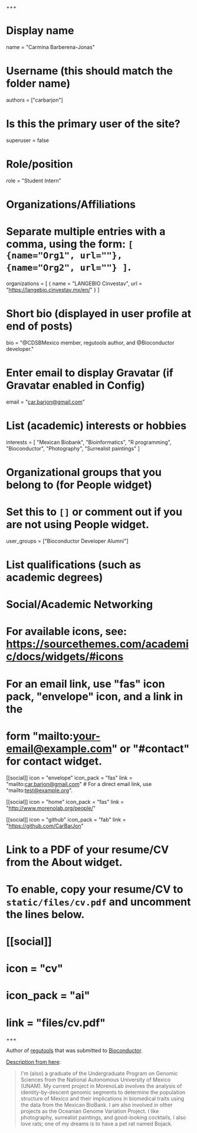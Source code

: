+++
# Display name
name = "Carmina Barberena-Jonas"

# Username (this should match the folder name)
authors = ["carbarjon"]

# Is this the primary user of the site?
superuser = false

# Role/position
role = "Student Intern"

# Organizations/Affiliations
#   Separate multiple entries with a comma, using the form: `[ {name="Org1", url=""}, {name="Org2", url=""} ]`.
organizations = [ { name = "LANGEBIO Cinvestav", url = "https://langebio.cinvestav.mx/en/" } ]

# Short bio (displayed in user profile at end of posts)
bio = "@CDSBMexico member, regutools author, and @Bioconductor developer."

# Enter email to display Gravatar (if Gravatar enabled in Config)
email = "car.barjon@gmail.com"

# List (academic) interests or hobbies
interests = [
  "Mexican Biobank",
  "Bioinformatics",
  "R programming",
  "Bioconductor",
  "Photography",
  "Surrealist paintings"
]

# Organizational groups that you belong to (for People widget)
#   Set this to `[]` or comment out if you are not using People widget.
user_groups = ["Bioconductor Developer Alumni"]

# List qualifications (such as academic degrees)

# Social/Academic Networking
# For available icons, see: https://sourcethemes.com/academic/docs/widgets/#icons
#   For an email link, use "fas" icon pack, "envelope" icon, and a link in the
#   form "mailto:your-email@example.com" or "#contact" for contact widget.

[[social]]
  icon = "envelope"
  icon_pack = "fas"
  link = "mailto:car.barjon@gmail.com"  # For a direct email link, use "mailto:test@example.org".

[[social]]
  icon = "home"
  icon_pack = "fas"
  link = "http://www.morenolab.org/people/"

[[social]]
  icon = "github"
  icon_pack = "fab"
  link = "https://github.com/CarBarJon"

# Link to a PDF of your resume/CV from the About widget.
# To enable, copy your resume/CV to `static/files/cv.pdf` and uncomment the lines below.
# [[social]]
#   icon = "cv"
#   icon_pack = "ai"
#   link = "files/cv.pdf"

+++

Author of [regutools](https://comunidadbioinfo.github.io/regutools) that was submitted to [Bioconductor](http://bioconductor.org/).

[Description from here](http://www.morenolab.org/people/):

> I'm (also) a graduate of the Undergraduate Program on Genomic Sciences from the National Autonomous University of Mexico (UNAM). My current project in MorenoLab involves the analysis of identity-by-descent genomic segments to determine the population structure of Mexico and their implications in biomedical traits using the data from the Mexican BioBank. I am also involved in other projects as the Oceanian Genome Variation Project. I like photography, surrealist paintings, and good-looking cocktails, I also love rats; one of my dreams is to have a pet rat named Bojack.
